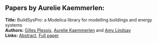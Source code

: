 <h2>Papers by Aurelie Kaemmerlen:</h2>
<p>
<b>Title:</b> BuildSysPro: a Modelica library for modelling buildings and energy systems<br />
<b>Authors:</b> <a href="../authors/author_245.html">Gilles Plessis</a>, <a href="../authors/author_154.html">Aurelie Kaemmerlen</a> and <a href="../authors/author_197.html">Amy Lindsay</a><br />
<b>Links:</b> <a href="../abstracts/abstract_123.pdf">Abstract</a>, <a href="../submissions/ECP140961161_PlessisKaemmerlenLindsay.pdf">Full paper</a>
</p>